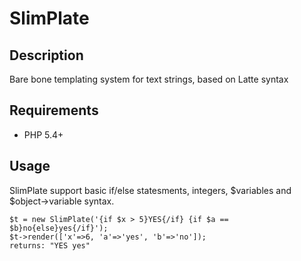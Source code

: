 # SlimPlate

## Description

Bare bone templating system for text strings, based on Latte syntax

## Requirements

- PHP 5.4+

## Usage

SlimPlate support basic if/else statesments, integers, $variables and $object->variable syntax.

	$t = new SlimPlate('{if $x > 5}YES{/if} {if $a == $b}no{else}yes{/if}');
	$t->render(['x'=>6, 'a'=>'yes', 'b'=>'no']);
	returns: "YES yes"